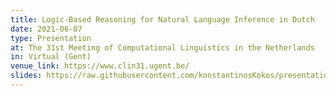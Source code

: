 ```yaml
---
title: Logic-Based Reasoning for Natural Language Inference in Dutch
date: 2021-06-07
type: Presentation
at: The 31st Meeting of Computational Linguistics in the Netherlands
in: Virtual (Gent)
venue_link: https://www.clin31.ugent.be/
slides: https://raw.githubusercontent.com/konstantinosKokos/presentations/master/CLIN2021/clin_pers.pdf
---
```

